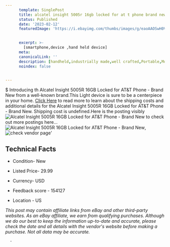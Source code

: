 ```yaml
---
      template: SinglePost
      title: alcatel insight 5005r 16gb locked for at t phone brand new
      status: Published
      date: '2023-02-12'
      featuredImage: 'https://i.ebayimg.com/thumbs/images/g/eaoAAOSwH0VjfU9y/s-l225.jpg'
       

      excerpt: >-
        [smartphone,device ,hand held device]
      meta:
      canonicalLink: ''
      description: [handheld,industrially made,well crafted,Portable,Mobile,Compact,Convenient,Lightweight,Maneuverable,Man-portable,Miniature,Carriable,Hand-held,Light,Holdable,Transportable,Mobile device,Pocket-sized,On-the-go,Wireless,Cordless,Compact size,Convenient size, smartphone,device ,hand held device]
      noindex: false
      

---
```

$
      Introducing th Alcatel Insight 5005R 16GB Locked for AT&T Phone - Brand New from a well-known brand.This Light device  is sure to be a centerpiece in your home. [Click Here](https://www.ebay.com/itm/175500837855?hash=item28dcaa43df%3Ag%3AeaoAAOSwH0VjfU9y&mkevt=1&mkcid=1&mkrid=711-53200-19255-0&campid=%253CePNCampaignId%253E&customid=%253CreferenceId%253E&toolid=10049) to read more to learn about the shipping costs and additional details for the Alcatel Insight 5005R 16GB Locked for AT&T Phone - Brand New. Shipping cost is undefined.Here is the posting visibly ![Alcatel Insight 5005R 16GB Locked for AT&T Phone - Brand New](https://i.ebayimg.com/thumbs/images/g/eaoAAOSwH0VjfU9y/s-l225.jpg) to check out more postings here... ![Alcatel Insight 5005R 16GB Locked for AT&T Phone - Brand New](https://i.ebayimg.com/images/g/eaoAAOSwH0VjfU9y/s-l1200.jpg), ![check vendor page](https://origin-galleryplus.ebayimg.com/ws/web/175500837855_2_0_1/225x225.jpg,https://origin-galleryplus.ebayimg.com/ws/web/175500837855_3_0_1/225x225.jpg)'

      

 ## Technical Facts 



     
      

 - Condition- New 


      

 - Listed Price- 29.99 


      

 - Currency- USD 


      

 - Feedback score - 154127 


      

 - Location - US 


      
      

 *_This post may contain affiliate links from eBay and other third-party websites. As an eBay affiliate, we earn from qualifying purchases. Although we do our best to keep the information up-to-date and accurate, please check the date and all details with the vendor's website before making a purchase. Not all data may be accurate._*




      -
